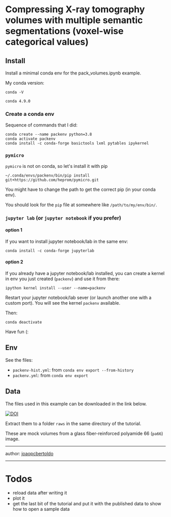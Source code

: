 # Compressing X-ray tomography volumes with multiple semantic segmentations (voxel-wise categorical values)

## Install

Install a minimal conda env for the pack_volumes.ipynb example.

My conda version:

`conda -V`

```
conda 4.9.0
```
### Create a conda env

Sequence of commands that I did:

```
conda create --name packenv python=3.8
conda activate packenv
conda install -c conda-forge basictools lxml pytables ipykernel
```
### `pymicro`

`pymicro` is not on conda, so let's install it with pip

```
~/.conda/envs/packenv/bin/pip install git+https://github.com/heprom/pymicro.git
```

You might have to change the path to get the correct pip (in your conda env). 

You should look for the `pip` file at somewhere like `/path/to/my/env/bin/`.

### `jupyter lab` (or `jupyter notebook` if you prefer)

#### option 1

If you want to install jupyter notebook/lab in the same env:

```
conda install -c conda-forge jupyterlab
```

#### option 2

If you already have a jupyter notebook/lab installed, you can create a kernel in env you just created (`packenv`) and use it from there:

```
ipython kernel install --user --name=packenv
```

Restart your jupyter notebook/lab sever (or launch another one with a custom port).
You will see the kernel `packenv` available.

Then:

```
conda deactivate
```

Have fun (:

## Env

See the files:
 - `packenv-hist.yml`: from `conda env export --from-history`
 - `packenv.yml`: from `conda env export`
 
## Data

The files used in this example can be downloaded in the link below. 

[![DOI](https://zenodo.org/badge/DOI/10.5281/zenodo.4587757.svg)](https://doi.org/10.5281/zenodo.4587757)


Extract them to a folder `raws` in the same directory of the tutorial. 

These are mock volumes from a glass fiber-reinforced polyamide 66 (`pa66`) image.

---

author: [joaopcbertoldo](joaopcbertoldo.github.io)

---

# Todos

 - reload data after writing it
 - plot it
 - get the last bit of the tutorial and put it with the published data to show how to open a sample data
